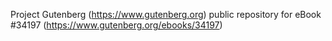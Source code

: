Project Gutenberg (https://www.gutenberg.org) public repository for eBook #34197 (https://www.gutenberg.org/ebooks/34197)
